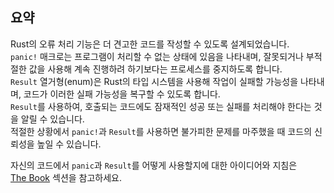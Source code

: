 ## 요약

Rust의 오류 처리 기능은 더 견고한 코드를 작성할 수 있도록 설계되었습니다.  
`panic!` 매크로는 프로그램이 처리할 수 없는 상태에 있음을 나타내며, 잘못되거나 부적절한 값을 사용해 계속 진행하려 하기보다는 프로세스를 중지하도록 합니다.  
`Result` 열거형(enum)은 Rust의 타입 시스템을 사용해 작업이 실패할 가능성을 나타내며, 코드가 이러한 실패 가능성을 복구할 수 있도록 합니다.  
`Result`를 사용하여, 호출되는 코드에도 잠재적인 성공 또는 실패를 처리해야 한다는 것을 알릴 수 있습니다.  
적절한 상황에서 `panic!`과 `Result`를 사용하면 불가피한 문제를 마주했을 때 코드의 신뢰성을 높일 수 있습니다.

자신의 코드에서 `panic`과 `Result`를 어떻게 사용할지에 대한 아이디어와 지침은  
[The Book](https://doc.rust-lang.org/stable/book/ch09-03-to-panic-or-not-to-panic.html) 섹션을 참고하세요.